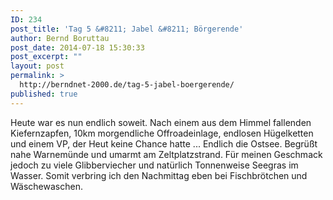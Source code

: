 ```yaml
---
ID: 234
post_title: 'Tag 5 &#8211; Jabel &#8211; Börgerende'
author: Bernd Boruttau
post_date: 2014-07-18 15:30:33
post_excerpt: ""
layout: post
permalink: >
  http://berndnet-2000.de/tag-5-jabel-boergerende/
published: true
---
```

Heute war es nun endlich soweit. Nach einem aus dem Himmel fallenden Kiefernzapfen, 10km morgendliche Offroadeinlage, endlosen Hügelketten und einem VP, der Heut keine Chance hatte ... Endlich die Ostsee. Begrüßt nahe Warnemünde und umarmt am Zeltplatzstrand. Für meinen Geschmack jedoch zu viele Glibberviecher und natürlich Tonnenweise Seegras im Wasser. Somit verbring ich den Nachmittag eben bei Fischbrötchen und Wäschewaschen.
